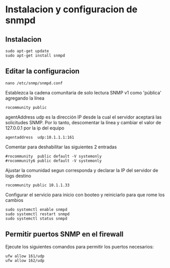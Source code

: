 # Instalacion y configuracion de snmpd

## Instalacion
```
sudo apt-get update
sudo apt-get install snmpd
```

## Editar la configuracion
```
nano /etc/snmp/snmpd.conf
```

Establezca la cadena comunitaria de solo lectura SNMP v1 como 'pública' agregando la línea
```
rocommunity public
```

agentAddress udp es la dirección IP desde la cual el servidor aceptará las solicitudes SNMP. Por lo tanto, descomentar la línea y cambiar el valor de 127.0.0.1 por la ip del equipo
```
agentaddress  udp:10.1.1.1:161
```

Comentar para deshabilitar las siguientes 2 entradas
```
#rocommunity  public default -V systemonly
#rocommunity6 public default -V systemonly
```

Ajustar la comunidad segun corresponda y declarar la IP del servidor de logs destino
```
rocommunity public 10.1.1.33
```

Configurar el servicio para inicio con booteo y reiniciarlo para que rome los cambios
```
sudo systemctl enable snmpd
sudo systemctl restart snmpd
sudo systemctl status snmpd
```

## Permitir puertos SNMP en el firewall
Ejecute los siguientes comandos para permitir los puertos necesarios:
```
ufw allow 161/udp
ufw allow 162/udp
```